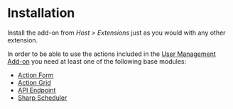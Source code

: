 # Installation

Install the add-on from *Host > Extensions* just as you would with any other extension.

In order to be able to use the actions included in the [User Management Add-on](https://www.dnnsharp.com/dnn/integrations/user-management) you need at least one of the following base modules:
* [Action Form](https://www.dnnsharp.com/dnn/modules/action-form-builder)
* [Action Grid](https://www.dnnsharp.com/dnn/modules/action-grid-table-data)
* [API Endpoint](https://www.dnnsharp.com/dnn/modules/custom-dnn-api-endpoint)
* [Sharp Scheduler](https://www.dnnsharp.com/dnn/modules/sharp-task-scheduler)